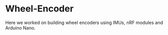 # Wheel-Encoder
Here we worked on building wheel encoders using IMUs, nRF modules and Arduino Nano.
